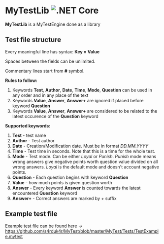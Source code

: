 # MyTestLib ![.NET Core](https://github.com/s4rduk4r/MyTestLib/workflows/.NET%20Core/badge.svg?branch=master&event=push)
**MyTestLib** is a MyTestEngine done as a library

## Test file structure
Every meaningful line has syntax: __Key = Value__

Spaces between the fields can be unlimited.

Commentary lines start from __#__ symbol.

**Rules to follow:**
1. Keywords __Test__, __Author__, __Date__, __Time__, __Mode__, __Question__ can be used in any order and in any place of the text
2. Keywords __Value__, __Answer__, __Answer+__ are ignored if placed before keyword __Question__
3. Keywords __Value__, __Answer__, __Answer+__ are considered to be related to the latest occurence of the __Question__ keyword

**Supported keywords:**
1. __Test__ - test name
2. __Author__ - Test author
3. __Date__ - Creation/Modification date. Must be in format *DD.MM.YYYY*
4. __Time__ - Test time in seconds. Note that this is a time for the whole test.
5. __Mode__ - Test mode. Can be either *Loyal* or *Punish*.
*Punish* mode means wrong answers give negative points worth question value divided on all wrong answers.
*Loyal* is the default mode and doesn't account negative points.
6. __Question__ - Each question begins with keyword **Question**
7. __Value__ - how much points is given question worth
8. __Answer__ - Every keyword **Answer** is counted towards the latest encountered **Question** keyword
9. __Answer+__ - Correct answers are marked by *+* suffix


## Example test file
Example test file can be found here -> https://github.com/s4rduk4r/MyTest/blob/master/MyTest/Tests/TestExample.mytest
